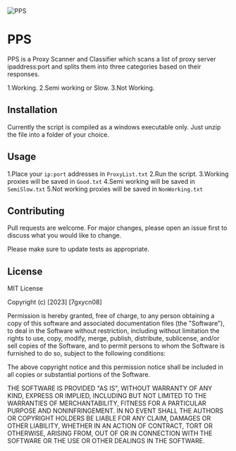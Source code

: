 ![PPS](https://user-images.githubusercontent.com/121936658/211213232-f5dd48c8-1cb4-430b-b366-362aa7422474.png)

# PPS

PPS is a Proxy Scanner and Classifier which scans a list of proxy server ipaddress:port and splits them into three categories based on their responses.

1.Working.
2.Semi working or Slow.
3.Not Working.


## Installation

Currently the script is compiled as a windows executable only.
Just unzip the file into a folder of your choice.


## Usage
1.Place your `ip:port` addresses in `ProxyList.txt`
2.Run the script.
3.Working proxies will be saved in `Good.txt`
4.Semi working will be saved in `SemiSlow.txt`
5.Not working proxies will be saved in `NonWorking.txt`


## Contributing

Pull requests are welcome. For major changes, please open an issue first
to discuss what you would like to change.

Please make sure to update tests as appropriate.

## License

MIT License

Copyright (c) [2023] [7gxycn08]

Permission is hereby granted, free of charge, to any person obtaining a copy
of this software and associated documentation files (the "Software"), to deal
in the Software without restriction, including without limitation the rights
to use, copy, modify, merge, publish, distribute, sublicense, and/or sell
copies of the Software, and to permit persons to whom the Software is
furnished to do so, subject to the following conditions:

The above copyright notice and this permission notice shall be included in all
copies or substantial portions of the Software.

THE SOFTWARE IS PROVIDED "AS IS", WITHOUT WARRANTY OF ANY KIND, EXPRESS OR
IMPLIED, INCLUDING BUT NOT LIMITED TO THE WARRANTIES OF MERCHANTABILITY,
FITNESS FOR A PARTICULAR PURPOSE AND NONINFRINGEMENT. IN NO EVENT SHALL THE
AUTHORS OR COPYRIGHT HOLDERS BE LIABLE FOR ANY CLAIM, DAMAGES OR OTHER
LIABILITY, WHETHER IN AN ACTION OF CONTRACT, TORT OR OTHERWISE, ARISING FROM,
OUT OF OR IN CONNECTION WITH THE SOFTWARE OR THE USE OR OTHER DEALINGS IN THE
SOFTWARE.
